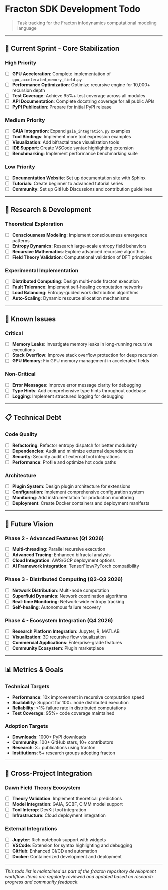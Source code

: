# Fracton SDK Development Todo

> Task tracking for the Fracton infodynamics computational modeling language

---

## 🚀 Current Sprint - Core Stabilization

### High Priority
- [ ] **GPU Acceleration**: Complete implementation of `gpu_accelerated_memory_field.py`
- [ ] **Performance Optimization**: Optimize recursive engine for 10,000+ recursion depth
- [ ] **Test Coverage**: Achieve 95%+ test coverage across all modules
- [ ] **API Documentation**: Complete docstring coverage for all public APIs
- [ ] **PyPI Publication**: Prepare for initial PyPI release

### Medium Priority  
- [ ] **GAIA Integration**: Expand `gaia_integration.py` examples
- [ ] **Tool Bindings**: Implement more tool expression examples
- [ ] **Visualization**: Add bifractal trace visualization tools
- [ ] **IDE Support**: Create VSCode syntax highlighting extension
- [ ] **Benchmarking**: Implement performance benchmarking suite

### Low Priority
- [ ] **Documentation Website**: Set up documentation site with Sphinx
- [ ] **Tutorials**: Create beginner to advanced tutorial series
- [ ] **Community**: Set up GitHub Discussions and contribution guidelines

---

## 🔬 Research & Development

### Theoretical Exploration
- [ ] **Consciousness Modeling**: Implement consciousness emergence patterns
- [ ] **Entropy Dynamics**: Research large-scale entropy field behaviors
- [ ] **Recursive Mathematics**: Explore advanced recursive algorithms
- [ ] **Field Theory Validation**: Computational validation of DFT principles

### Experimental Implementation
- [ ] **Distributed Computing**: Design multi-node fracton execution
- [ ] **Fault Tolerance**: Implement self-healing computation networks
- [ ] **Load Balancing**: Entropy-guided work distribution algorithms
- [ ] **Auto-Scaling**: Dynamic resource allocation mechanisms

---

## 🐛 Known Issues

### Critical
- [ ] **Memory Leaks**: Investigate memory leaks in long-running recursive executions
- [ ] **Stack Overflow**: Improve stack overflow protection for deep recursion
- [ ] **GPU Memory**: Fix GPU memory management in accelerated fields

### Non-Critical
- [ ] **Error Messages**: Improve error message clarity for debugging
- [ ] **Type Hints**: Add comprehensive type hints throughout codebase
- [ ] **Logging**: Implement structured logging for debugging

---

## 📋 Technical Debt

### Code Quality
- [ ] **Refactoring**: Refactor entropy dispatch for better modularity
- [ ] **Dependencies**: Audit and minimize external dependencies
- [ ] **Security**: Security audit of external tool integrations
- [ ] **Performance**: Profile and optimize hot code paths

### Architecture
- [ ] **Plugin System**: Design plugin architecture for extensions
- [ ] **Configuration**: Implement comprehensive configuration system
- [ ] **Monitoring**: Add instrumentation for production monitoring
- [ ] **Deployment**: Create Docker containers and deployment manifests

---

## 🌟 Future Vision

### Phase 2 - Advanced Features (Q1 2026)
- [ ] **Multi-threading**: Parallel recursive execution
- [ ] **Advanced Tracing**: Enhanced bifractal analysis
- [ ] **Cloud Integration**: AWS/GCP deployment options
- [ ] **AI Framework Integration**: TensorFlow/PyTorch compatibility

### Phase 3 - Distributed Computing (Q2-Q3 2026)
- [ ] **Network Distribution**: Multi-node computation
- [ ] **Superfluid Dynamics**: Network coordination algorithms
- [ ] **Real-time Monitoring**: Network-wide entropy tracking
- [ ] **Self-healing**: Autonomous failure recovery

### Phase 4 - Ecosystem Integration (Q4 2026)
- [ ] **Research Platform Integration**: Jupyter, R, MATLAB
- [ ] **Visualization**: 3D recursive flow visualization
- [ ] **Commercial Applications**: Enterprise-grade features
- [ ] **Community Ecosystem**: Plugin marketplace

---

## 📊 Metrics & Goals

### Technical Targets
- **Performance**: 10x improvement in recursive computation speed
- **Scalability**: Support for 100+ node distributed execution  
- **Reliability**: <1% failure rate in distributed computations
- **Test Coverage**: 95%+ code coverage maintained

### Adoption Targets
- **Downloads**: 1000+ PyPI downloads
- **Community**: 100+ GitHub stars, 10+ contributors
- **Research**: 3+ publications using fracton
- **Institutions**: 5+ research groups adopting fracton

---

## 🔗 Cross-Project Integration

### Dawn Field Theory Ecosystem
- [ ] **Theory Validation**: Implement theoretical predictions
- [ ] **Model Integration**: GAIA, SCBF, CIMM model support
- [ ] **Tool Interop**: DevKit tool integration
- [ ] **Infrastructure**: Cloud deployment integration

### External Integrations
- [ ] **Jupyter**: Rich notebook support with widgets
- [ ] **VSCode**: Extension for syntax highlighting and debugging
- [ ] **GitHub**: Enhanced CI/CD and automation
- [ ] **Docker**: Containerized development and deployment

---

*This todo list is maintained as part of the fracton repository development workflow. Items are regularly reviewed and updated based on research progress and community feedback.*

